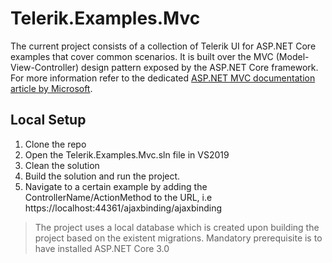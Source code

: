 # Telerik.Examples.Mvc

The current project consists of a collection of Telerik UI for ASP.NET Core examples that cover common scenarios. It is built over the MVC (Model-View-Controller) design pattern exposed by the ASP.NET Core framework. For more information refer to the dedicated [ASP.NET MVC documentation article by Microsoft](https://dotnet.microsoft.com/apps/aspnet/mvc). 

## Local Setup

1. Clone the repo
2. Open the Telerik.Examples.Mvc.sln file in VS2019 
3. Clean the solution
4. Build the solution and run the project.
5. Navigate to a certain example by adding the ControllerName/ActionMethod to the URL, i.e https://localhost:44361/ajaxbinding/ajaxbinding

> The project uses a local database which is created upon building the project based on the existent migrations.
> Mandatory prerequisite is to have installed ASP.NET Core 3.0
